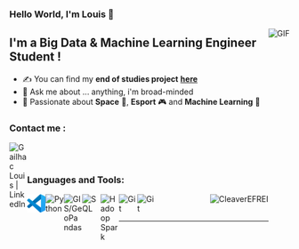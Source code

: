 ### Hello World, I'm Louis 👋
 
<img align="right" alt="GIF" src="https://media.giphy.com/media/p4NLw3I4U0idi/giphy.gif" height="350"  />

## I'm a Big Data & Machine Learning Engineer Student !
- ✍ You can find my **end of studies project** **[here]**
- 💬 Ask me about ... anything, i'm broad-minded
- 💜 Passionate about **Space** 🚀, **Esport** 🎮 and **Machine Learning** 🤖


### Contact me :
[<img align="left" alt="Gailhac Louis | LinkedIn" width="32px" src="https://cdn.jsdelivr.net/npm/simple-icons@v4/icons/linkedin.svg" />][linkedin]

<br />

<br />


### Languages and Tools:

<img align="left" alt="Visual Studio Code" width="33px" src="https://raw.githubusercontent.com/github/explore/80688e429a7d4ef2fca1e82350fe8e3517d3494d/topics/visual-studio-code/visual-studio-code.png" />
<img align="left" alt="Python" width="33px" src="https://upload.wikimedia.org/wikipedia/commons/thumb/c/c3/Python-logo-notext.svg/1200px-Python-logo-notext.svg.png" />
<img align="left" alt="GIS/GeoPandas" width="33px" src="https://postgis.gishub.org/_static/logo.png" />
<img align="left" alt="SQL" width="33" src="https://3wa.fr/wp-content/uploads/2020/04/sql-logo.png" />
<img align ="left" alt="Hadoop Spark" width="33px" src="http://blog.ditullio.fr/wp-content/uploads/2015/10/hadoop_spark_logos.png" />
<img align ="left" alt="Git" width="33px" src="https://www.vectorlogo.zone/logos/git-scm/git-scm-icon.svg" />
<img align ="left" alt="Git" width="33px" src="https://cdn-icons-png.flaticon.com/512/25/25231.png" />
<img align="right" src="https://komarev.com/ghpvc/?username=CleaverEFREI&label=Profile%20views&color=0e75b6&style=flat" alt="CleaverEFREI" />

<br>
<br>

---


[here]: https://github.com/EFR-AI/AIBSIF
[linkedin]: https://www.linkedin.com/in/gailhac-louis


